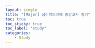 ```yaml
---
layout: single
title: "[Major] 심리학의이해 중간고사 정리"
toc: true
toc_sticky: true
toc_label: "study"
categories:
    - Study
---
```


<br>

